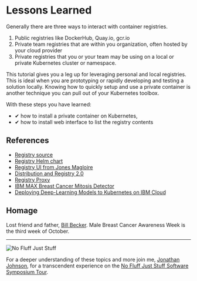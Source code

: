 # Lessons Learned #

Generally there are three ways to interact with container registries.

1. Public registries like DockerHub, Quay.io, gcr.io
2. Private team registries that are within you organization, often hosted by your cloud provider 
3. Private registries that you or your team may be using on a local or private Kubernetes cluster or namespace.

This tutorial gives you a leg up for leveraging personal and local registries. This is ideal when you are prototyping or rapidly developing and testing a solution locally. Knowing how to quickly setup and use a private container is another technique you can pull out of your Kubernetes toolbox.

With these steps you have learned:

  - &#x2714; how to install a private container on Kubernetes,
  - &#x2714; how to install web interface to list the registry contents

## References ##

- [Registry source](https://github.com/docker/distribution)
- [Registry Helm chart](https://github.com/helm/charts/tree/master/stable/docker-registry)
- [Registry UI from Jones Magloire](https://github.com/Joxit/docker-registry-ui)
- [Distribution and Registry 2.0](https://github.com/docker/distribution)
- [Registry Proxy](https://github.com/helm/charts/tree/master/incubator/kube-registry-proxy)
- [IBM MAX Breast Cancer Mitosis Detector](https://github.com/IBM/MAX-Breast-Cancer-Mitosis-Detector)
- [Deploying Deep-Learning Models to Kubernetes on IBM Cloud](https://medium.com/ibm-watson-data-lab/deploying-deep-learning-models-to-kubernetes-on-the-ibm-cloud-93d4a22cb2ab)

## Homage ##

Lost friend and father, [Bill Becker](https://vimeo.com/73274666). Male Breast Cancer Awareness Week is the third week of October.

------
![No Fluff Just Stuff](/javajon/courses/kubernetes-pipelines/registries/assets/nfjs.png "No Fluff Just Stuff")

For a deeper understanding of these topics and more join me, [Jonathan Johnson](https://nofluffjuststuff.com/conference/speaker/jonathan_johnson), for a transcendent experience on the [No Fluff Just Stuff Software Symposium Tour](https://nofluffjuststuff.com).
